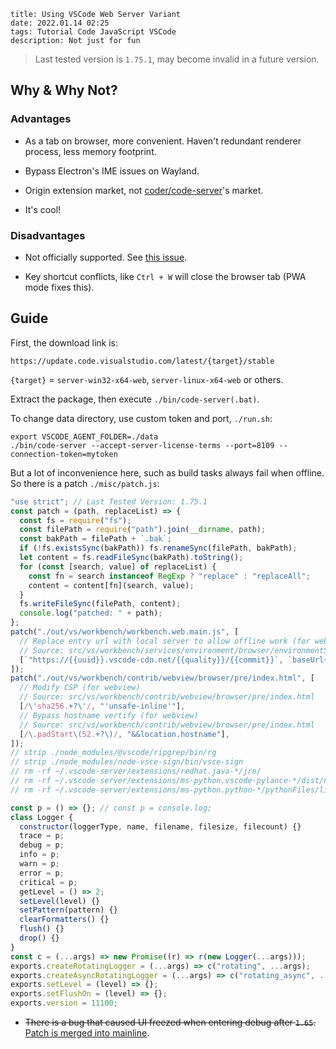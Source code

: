 ```
title: Using VSCode Web Server Variant
date: 2022.01.14 02:25
tags: Tutorial Code JavaScript VSCode
description: Not just for fun
```

> Last tested version is `1.75.1`, may become invalid in a future version.

## Why & Why Not?

### Advantages

- As a tab on browser, more convenient. Haven't redundant renderer process, less memory footprint.

- Bypass Electron's IME issues on Wayland.

- Origin extension market, not [coder/code-server](https://github.com/coder/code-server)'s market.

- It's cool!

### Disadvantages

- Not officially supported. See [this issue](https://github.com/microsoft/vscode/issues/121116#issuecomment-818696827).

- Key shortcut conflicts, like `Ctrl + W` will close the browser tab (PWA mode fixes this).

## Guide

First, the download link is:

```
https://update.code.visualstudio.com/latest/{target}/stable
```

`{target}` = `server-win32-x64-web`, `server-linux-x64-web` or others.

Extract the package, then execute `./bin/code-server(.bat)`.

To change data directory, use custom token and port, `./run.sh`:

```shell
export VSCODE_AGENT_FOLDER=./data
./bin/code-server --accept-server-license-terms --port=8109 --connection-token=mytoken
```

But a lot of inconvenience here, such as build tasks always fail when offline. So there is a patch `./misc/patch.js`:

```javascript
"use strict"; // Last Tested Version: 1.75.1
const patch = (path, replaceList) => {
  const fs = require("fs");
  const filePath = require("path").join(__dirname, path);
  const bakPath = filePath + `.bak`;
  if (!fs.existsSync(bakPath)) fs.renameSync(filePath, bakPath);
  let content = fs.readFileSync(bakPath).toString();
  for (const [search, value] of replaceList) {
    const fn = search instanceof RegExp ? "replace" : "replaceAll";
    content = content[fn](search, value);
  }
  fs.writeFileSync(filePath, content);
  console.log("patched: " + path);
};
patch("./out/vs/workbench/workbench.web.main.js", [
  // Replace entry url with local server to allow offline work (for webview)
  // Source: src/vs/workbench/services/environment/browser/environmentService.ts
  [`"https://{{uuid}}.vscode-cdn.net/{{quality}}/{{commit}}`, `baseUrl+"`],
]);
patch("./out/vs/workbench/contrib/webview/browser/pre/index.html", [
  // Modify CSP (for webview)
  // Source: src/vs/workbench/contrib/webview/browser/pre/index.html
  [/\'sha256.+?\'/, "'unsafe-inline'"],
  // Bypass hostname vertify (for webview)
  // Source: src/vs/workbench/contrib/webview/browser/pre/index.html
  [/\.padStart\(52.+?\)/, "&&location.hostname"],
]);
// strip ./node_modules/@vscode/ripgrep/bin/rg
// strip ./node_modules/node-vsce-sign/bin/vsce-sign
// rm -rf ~/.vscode-server/extensions/redhat.java-*/jre/
// rm -rf ~/.vscode-server/extensions/ms-python.vscode-pylance-*/dist/native/onnxruntime/
// rm -rf ~/.vscode-server/extensions/ms-python.python-*/pythonFiles/lib/python/debugpy/_vendored/pydevd/pydevd_attach_to_process/
```

```js
const p = () => {}; // const p = console.log;
class Logger {
  constructor(loggerType, name, filename, filesize, filecount) {}
  trace = p;
  debug = p;
  info = p;
  warn = p;
  error = p;
  critical = p;
  getLevel = () => 2;
  setLevel(level) {}
  setPattern(pattern) {}
  clearFormatters() {}
  flush() {}
  drop() {}
}
const c = (...args) => new Promise((r) => r(new Logger(...args)));
exports.createRotatingLogger = (...args) => c("rotating", ...args);
exports.createAsyncRotatingLogger = (...args) => c("rotating_async", ...args);
exports.setLevel = (level) => {};
exports.setFlushOn = (level) => {};
exports.version = 11100;
```

- ~~There is a bug that caused UI freezed when entering debug after `1.65`.~~ [Patch is merged into mainline](https://github.com/microsoft/vscode/commit/7046d66).
